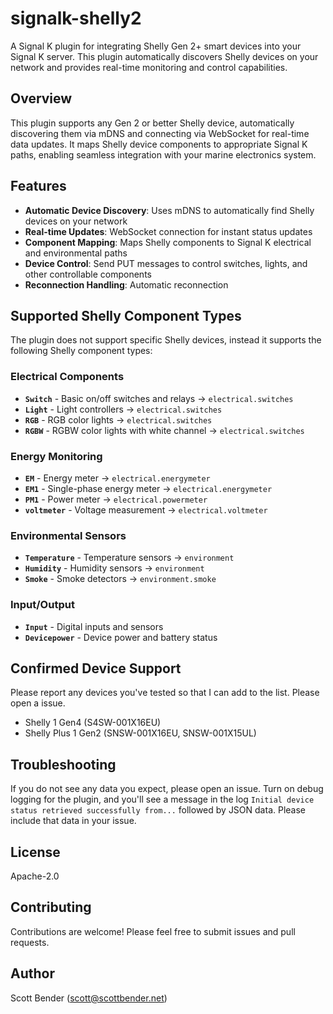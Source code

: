 # signalk-shelly2

A Signal K plugin for integrating Shelly Gen 2+ smart devices into your Signal K server. This plugin automatically discovers Shelly devices on your network and provides real-time monitoring and control capabilities.

## Overview

This plugin supports any Gen 2 or better Shelly device, automatically discovering them via mDNS and connecting via WebSocket for real-time data updates. It maps Shelly device components to appropriate Signal K paths, enabling seamless integration with your marine electronics system.

## Features

- **Automatic Device Discovery**: Uses mDNS to automatically find Shelly devices on your network
- **Real-time Updates**: WebSocket connection for instant status updates
- **Component Mapping**: Maps Shelly components to Signal K electrical and environmental paths
- **Device Control**: Send PUT messages to control switches, lights, and other controllable components
- **Reconnection Handling**: Automatic reconnection 

## Supported Shelly Component Types

The plugin does not support specific Shelly devices, instead it supports the following Shelly component types:

### Electrical Components
- **`Switch`** - Basic on/off switches and relays → `electrical.switches`
- **`Light`** - Light controllers → `electrical.switches`
- **`RGB`** - RGB color lights → `electrical.switches`
- **`RGBW`** - RGBW color lights with white channel → `electrical.switches`

### Energy Monitoring
- **`EM`** - Energy meter → `electrical.energymeter`
- **`EM1`** - Single-phase energy meter → `electrical.energymeter`
- **`PM1`** - Power meter → `electrical.powermeter`
- **`voltmeter`** - Voltage measurement → `electrical.voltmeter`

### Environmental Sensors
- **`Temperature`** - Temperature sensors → `environment`
- **`Humidity`** - Humidity sensors → `environment`
- **`Smoke`** - Smoke detectors → `environment.smoke`

### Input/Output
- **`Input`** - Digital inputs and sensors
- **`Devicepower`** - Device power and battery status

## Confirmed Device Support
Please report any devices you've tested so that I can add to the list. Please open a issue.
- Shelly 1 Gen4 (S4SW-001X16EU)
- Shelly Plus 1 Gen2 (SNSW-001X16EU, SNSW-001X15UL)

## Troubleshooting

If you do not see any data you expect, please open an issue. Turn on debug logging for the plugin, and you'll see a message in the log `Initial device status retrieved successfully from...` followed by JSON data. Please include that data in your issue.

## License

Apache-2.0

## Contributing

Contributions are welcome! Please feel free to submit issues and pull requests.

## Author

Scott Bender (scott@scottbender.net)
